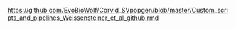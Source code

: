 https://github.com/EvoBioWolf/Corvid_SVpopgen/blob/master/Custom_scripts_and_pipelines_Weissensteiner_et_al_github.rmd